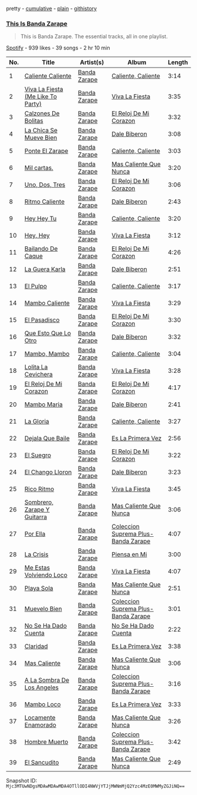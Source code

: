 pretty - [cumulative](/playlists/cumulative/37i9dQZF1DZ06evO2ejNXe.md) - [plain](/playlists/plain/37i9dQZF1DZ06evO2ejNXe) - [githistory](https://github.githistory.xyz/mackorone/spotify-playlist-archive/blob/main/playlists/plain/37i9dQZF1DZ06evO2ejNXe)

### [This Is Banda Zarape](https://open.spotify.com/playlist/37i9dQZF1DZ06evO2ejNXe)

> This is Banda Zarape\. The essential tracks, all in one playlist.

[Spotify](https://open.spotify.com/user/spotify) - 939 likes - 39 songs - 2 hr 10 min

| No. | Title | Artist(s) | Album | Length |
|---|---|---|---|---|
| 1 | [Caliente Caliente](https://open.spotify.com/track/3wERA0j49lmCJkguFtHWUJ) | [Banda Zarape](https://open.spotify.com/artist/3PjBnAFgtvoFwYuQvR2dAl) | [Caliente, Caliente](https://open.spotify.com/album/6tTgXH5EBY6FFV37ATLoUR) | 3:14 |
| 2 | [Viva La Fiesta \(Me Like To Party\)](https://open.spotify.com/track/2taVzkrj093yCYb9DecjBN) | [Banda Zarape](https://open.spotify.com/artist/3PjBnAFgtvoFwYuQvR2dAl) | [Viva La Fiesta](https://open.spotify.com/album/38Zjb3vri4oIybCMkGrEZ3) | 3:35 |
| 3 | [Calzones De Bolitas](https://open.spotify.com/track/0FpwNEP4wq4iFN3W2M5HaH) | [Banda Zarape](https://open.spotify.com/artist/3PjBnAFgtvoFwYuQvR2dAl) | [El Reloj De Mi Corazon](https://open.spotify.com/album/13BpoCwBmr3a3KrK7rV47w) | 3:32 |
| 4 | [La Chica Se Mueve Bien](https://open.spotify.com/track/73g8SmEP2ACdxwzdJVLYwA) | [Banda Zarape](https://open.spotify.com/artist/3PjBnAFgtvoFwYuQvR2dAl) | [Dale Biberon](https://open.spotify.com/album/4p4HDahX3yQTShFZLQWYyA) | 3:08 |
| 5 | [Ponte El Zarape](https://open.spotify.com/track/4gZTC4RXeQMYPINO9geFta) | [Banda Zarape](https://open.spotify.com/artist/3PjBnAFgtvoFwYuQvR2dAl) | [Caliente, Caliente](https://open.spotify.com/album/6tTgXH5EBY6FFV37ATLoUR) | 3:03 |
| 6 | [Mil cartas.](https://open.spotify.com/track/3DCS7PRExYp8s1xPD2GdwD) | [Banda Zarape](https://open.spotify.com/artist/3PjBnAFgtvoFwYuQvR2dAl) | [Mas Caliente Que Nunca](https://open.spotify.com/album/4YY08aSRh8vqYCZDJheZdO) | 3:20 |
| 7 | [Uno, Dos, Tres](https://open.spotify.com/track/1ssU56tFNBKznd8GYQ9UUT) | [Banda Zarape](https://open.spotify.com/artist/3PjBnAFgtvoFwYuQvR2dAl) | [El Reloj De Mi Corazon](https://open.spotify.com/album/13BpoCwBmr3a3KrK7rV47w) | 3:06 |
| 8 | [Ritmo Caliente](https://open.spotify.com/track/0JMPuoi9vvGyWrPm9f8j3V) | [Banda Zarape](https://open.spotify.com/artist/3PjBnAFgtvoFwYuQvR2dAl) | [Dale Biberon](https://open.spotify.com/album/4p4HDahX3yQTShFZLQWYyA) | 2:43 |
| 9 | [Hey Hey Tu](https://open.spotify.com/track/1BgH0sooCdisYKC9om3MGD) | [Banda Zarape](https://open.spotify.com/artist/3PjBnAFgtvoFwYuQvR2dAl) | [Caliente, Caliente](https://open.spotify.com/album/6tTgXH5EBY6FFV37ATLoUR) | 3:20 |
| 10 | [Hey, Hey](https://open.spotify.com/track/6jaJ4Rc02uvDro3nel8FHm) | [Banda Zarape](https://open.spotify.com/artist/3PjBnAFgtvoFwYuQvR2dAl) | [Viva La Fiesta](https://open.spotify.com/album/38Zjb3vri4oIybCMkGrEZ3) | 3:12 |
| 11 | [Bailando De Caque](https://open.spotify.com/track/4QXzC6m5BLszBmaj8V5ONd) | [Banda Zarape](https://open.spotify.com/artist/3PjBnAFgtvoFwYuQvR2dAl) | [El Reloj De Mi Corazon](https://open.spotify.com/album/13BpoCwBmr3a3KrK7rV47w) | 4:26 |
| 12 | [La Guera Karla](https://open.spotify.com/track/1AnMUfHLFWbM26lZWH793A) | [Banda Zarape](https://open.spotify.com/artist/3PjBnAFgtvoFwYuQvR2dAl) | [Dale Biberon](https://open.spotify.com/album/4p4HDahX3yQTShFZLQWYyA) | 2:51 |
| 13 | [El Pulpo](https://open.spotify.com/track/15xfPAgrDU5YAJL6wPzpAN) | [Banda Zarape](https://open.spotify.com/artist/3PjBnAFgtvoFwYuQvR2dAl) | [Caliente, Caliente](https://open.spotify.com/album/6tTgXH5EBY6FFV37ATLoUR) | 3:17 |
| 14 | [Mambo Caliente](https://open.spotify.com/track/2yM2qO9OLVpQWH0Zk67tzm) | [Banda Zarape](https://open.spotify.com/artist/3PjBnAFgtvoFwYuQvR2dAl) | [Viva La Fiesta](https://open.spotify.com/album/38Zjb3vri4oIybCMkGrEZ3) | 3:29 |
| 15 | [El Pasadisco](https://open.spotify.com/track/5JkoYyOB55thgJcQicOTsm) | [Banda Zarape](https://open.spotify.com/artist/3PjBnAFgtvoFwYuQvR2dAl) | [El Reloj De Mi Corazon](https://open.spotify.com/album/13BpoCwBmr3a3KrK7rV47w) | 3:30 |
| 16 | [Que Esto Que Lo Otro](https://open.spotify.com/track/5NwNMxpq58Sg2aKCCHJy0o) | [Banda Zarape](https://open.spotify.com/artist/3PjBnAFgtvoFwYuQvR2dAl) | [Dale Biberon](https://open.spotify.com/album/4p4HDahX3yQTShFZLQWYyA) | 3:32 |
| 17 | [Mambo, Mambo](https://open.spotify.com/track/1lfsFtXEM1TSYTja0WCo7C) | [Banda Zarape](https://open.spotify.com/artist/3PjBnAFgtvoFwYuQvR2dAl) | [Caliente, Caliente](https://open.spotify.com/album/6tTgXH5EBY6FFV37ATLoUR) | 3:04 |
| 18 | [Lolita La Cevichera](https://open.spotify.com/track/2I16xsBvYgqVAaL4pd4Z8B) | [Banda Zarape](https://open.spotify.com/artist/3PjBnAFgtvoFwYuQvR2dAl) | [Viva La Fiesta](https://open.spotify.com/album/38Zjb3vri4oIybCMkGrEZ3) | 3:28 |
| 19 | [El Reloj De Mi Corazon](https://open.spotify.com/track/32a7j5CRWr8Yno9aHhU1qn) | [Banda Zarape](https://open.spotify.com/artist/3PjBnAFgtvoFwYuQvR2dAl) | [El Reloj De Mi Corazon](https://open.spotify.com/album/13BpoCwBmr3a3KrK7rV47w) | 4:17 |
| 20 | [Mambo Maria](https://open.spotify.com/track/7AmDiZzbTC8bmRIiZ5BATc) | [Banda Zarape](https://open.spotify.com/artist/3PjBnAFgtvoFwYuQvR2dAl) | [Dale Biberon](https://open.spotify.com/album/4p4HDahX3yQTShFZLQWYyA) | 2:41 |
| 21 | [La Gloria](https://open.spotify.com/track/1kYPGM806I2hx95bQw11GF) | [Banda Zarape](https://open.spotify.com/artist/3PjBnAFgtvoFwYuQvR2dAl) | [Caliente, Caliente](https://open.spotify.com/album/6tTgXH5EBY6FFV37ATLoUR) | 3:27 |
| 22 | [Dejala Que Baile](https://open.spotify.com/track/2Le3iMPtKKmdQmbohKBwXN) | [Banda Zarape](https://open.spotify.com/artist/3PjBnAFgtvoFwYuQvR2dAl) | [Es La Primera Vez](https://open.spotify.com/album/1oDrAVB7a7vPeNTGiJlFHI) | 2:56 |
| 23 | [El Suegro](https://open.spotify.com/track/264N2LbwqrFlDrNxwB2o84) | [Banda Zarape](https://open.spotify.com/artist/3PjBnAFgtvoFwYuQvR2dAl) | [El Reloj De Mi Corazon](https://open.spotify.com/album/13BpoCwBmr3a3KrK7rV47w) | 3:22 |
| 24 | [El Chango Lloron](https://open.spotify.com/track/3wBuwyiOOn3SDWJASq4bHR) | [Banda Zarape](https://open.spotify.com/artist/3PjBnAFgtvoFwYuQvR2dAl) | [Dale Biberon](https://open.spotify.com/album/4p4HDahX3yQTShFZLQWYyA) | 3:23 |
| 25 | [Rico Ritmo](https://open.spotify.com/track/1jHMIjqGdJrWH3FrpevfUR) | [Banda Zarape](https://open.spotify.com/artist/3PjBnAFgtvoFwYuQvR2dAl) | [Viva La Fiesta](https://open.spotify.com/album/38Zjb3vri4oIybCMkGrEZ3) | 3:45 |
| 26 | [Sombrero, Zarape Y Guitarra](https://open.spotify.com/track/0edkBaaZC5FYtLiPP0Oh4X) | [Banda Zarape](https://open.spotify.com/artist/3PjBnAFgtvoFwYuQvR2dAl) | [Mas Caliente Que Nunca](https://open.spotify.com/album/4YY08aSRh8vqYCZDJheZdO) | 3:06 |
| 27 | [Por Ella](https://open.spotify.com/track/3yoRAxitLXuzk0zisgllrM) | [Banda Zarape](https://open.spotify.com/artist/3PjBnAFgtvoFwYuQvR2dAl) | [Coleccion Suprema Plus\- Banda Zarape](https://open.spotify.com/album/5lY9e4LJ7mOkcc62ipqIal) | 4:07 |
| 28 | [La Crisis](https://open.spotify.com/track/6AAknfeUdGdqOVUEXtjOP7) | [Banda Zarape](https://open.spotify.com/artist/3PjBnAFgtvoFwYuQvR2dAl) | [Piensa en Mi](https://open.spotify.com/album/2ym1cAO9ECsUaqAHUkxGB4) | 3:00 |
| 29 | [Me Estas Volviendo Loco](https://open.spotify.com/track/3D0dwXxPkJ19PNlMyqfyNS) | [Banda Zarape](https://open.spotify.com/artist/3PjBnAFgtvoFwYuQvR2dAl) | [Viva La Fiesta](https://open.spotify.com/album/38Zjb3vri4oIybCMkGrEZ3) | 4:07 |
| 30 | [Playa Sola](https://open.spotify.com/track/1W5WhsRv84GU35tyGx1vUL) | [Banda Zarape](https://open.spotify.com/artist/3PjBnAFgtvoFwYuQvR2dAl) | [Mas Caliente Que Nunca](https://open.spotify.com/album/4YY08aSRh8vqYCZDJheZdO) | 2:51 |
| 31 | [Muevelo Bien](https://open.spotify.com/track/2pI4bZrrzlTWT8Xze5IDWD) | [Banda Zarape](https://open.spotify.com/artist/3PjBnAFgtvoFwYuQvR2dAl) | [Coleccion Suprema Plus\- Banda Zarape](https://open.spotify.com/album/5lY9e4LJ7mOkcc62ipqIal) | 3:01 |
| 32 | [No Se Ha Dado Cuenta](https://open.spotify.com/track/0kYQ3U7fpG84IbMkUhegHM) | [Banda Zarape](https://open.spotify.com/artist/3PjBnAFgtvoFwYuQvR2dAl) | [No Se Ha Dado Cuenta](https://open.spotify.com/album/2mFDVZnKDOqSTSDQZW1k4r) | 2:22 |
| 33 | [Claridad](https://open.spotify.com/track/7CbrBSvy75RKDVHuCmc9M6) | [Banda Zarape](https://open.spotify.com/artist/3PjBnAFgtvoFwYuQvR2dAl) | [Es La Primera Vez](https://open.spotify.com/album/1oDrAVB7a7vPeNTGiJlFHI) | 3:38 |
| 34 | [Mas Caliente](https://open.spotify.com/track/1alUoNNyA38hr8yWI8Qow2) | [Banda Zarape](https://open.spotify.com/artist/3PjBnAFgtvoFwYuQvR2dAl) | [Mas Caliente Que Nunca](https://open.spotify.com/album/4YY08aSRh8vqYCZDJheZdO) | 3:06 |
| 35 | [A La Sombra De Los Angeles](https://open.spotify.com/track/1kYXUudZoRTZyO6Rf8F7g7) | [Banda Zarape](https://open.spotify.com/artist/3PjBnAFgtvoFwYuQvR2dAl) | [Coleccion Suprema Plus\- Banda Zarape](https://open.spotify.com/album/5lY9e4LJ7mOkcc62ipqIal) | 3:16 |
| 36 | [Mambo Loco](https://open.spotify.com/track/2NltL5XwtIbMz9OL5acWcY) | [Banda Zarape](https://open.spotify.com/artist/3PjBnAFgtvoFwYuQvR2dAl) | [Es La Primera Vez](https://open.spotify.com/album/1oDrAVB7a7vPeNTGiJlFHI) | 3:33 |
| 37 | [Locamente Enamorado](https://open.spotify.com/track/2v9gcw6iubxpwv1lWw2r3O) | [Banda Zarape](https://open.spotify.com/artist/3PjBnAFgtvoFwYuQvR2dAl) | [Mas Caliente Que Nunca](https://open.spotify.com/album/4YY08aSRh8vqYCZDJheZdO) | 3:26 |
| 38 | [Hombre Muerto](https://open.spotify.com/track/742APDKD9jvXTZ4otjooQG) | [Banda Zarape](https://open.spotify.com/artist/3PjBnAFgtvoFwYuQvR2dAl) | [Coleccion Suprema Plus\- Banda Zarape](https://open.spotify.com/album/5lY9e4LJ7mOkcc62ipqIal) | 3:42 |
| 39 | [El Sancudito](https://open.spotify.com/track/1NnuZu2Oir0jiC0oPPbqLu) | [Banda Zarape](https://open.spotify.com/artist/3PjBnAFgtvoFwYuQvR2dAl) | [Mas Caliente Que Nunca](https://open.spotify.com/album/4YY08aSRh8vqYCZDJheZdO) | 2:49 |

Snapshot ID: `Mjc3MTUwNDgsMDAwMDAwMDA4OTllODI4NWVjYTJjMWNmMjQ2Yzc4MzE0MWMyZGJiNQ==`
